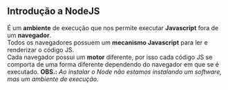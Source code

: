 ## Introdução a NodeJS  

É um **ambiente** de execução que nos permite executar **Javascript** fora de um **navegador**.  
Todos os navegadores possuem um **mecanismo Javascript** para ler e renderizar o código JS.    
Cada navegador possui um **motor** diferente, por isso cada código JS se comporta de uma forma diferente dependendo do navegador em que se é executado. 
**OBS.:** *Ao instalar o Node não estamos instalando um software, mas um ambiente de execução.*
  

